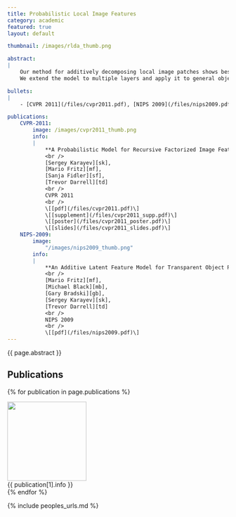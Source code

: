 ```yaml
---
title: Probabilistic Local Image Features
category: academic
featured: true
layout: default

thumbnail: /images/rlda_thumb.png

abstract:
|
    Our method for additively decomposing local image patches shows best performance on a novel transparent object recognition dataset.
    We extend the model to multiple layers and apply it to general object classification.

bullets:
|
    - [CVPR 2011](/files/cvpr2011.pdf), [NIPS 2009](/files/nips2009.pdf).

publications:
    CVPR-2011:
        image: /images/cvpr2011_thumb.png
        info:
        |
            **A Probabilistic Model for Recursive Factorized Image Features**
            <br />
            [Sergey Karayev][sk],
            [Mario Fritz][mf],
            [Sanja Fidler][sf],
            [Trevor Darrell][td]
            <br />
            CVPR 2011
            <br />
            \[[pdf](/files/cvpr2011.pdf)\]
            \[[supplement](/files/cvpr2011_supp.pdf)\]
            \[[poster](/files/cvpr2011_poster.pdf)\]
            \[[slides](/files/cvpr2011_slides.pdf)\]
    NIPS-2009:
        image:
            "/images/nips2009_thumb.png"
        info:
        |
            **An Additive Latent Feature Model for Transparent Object Recognition**
            <br />
            [Mario Fritz][mf],
            [Michael Black][mb],
            [Gary Bradski][gb],
            [Sergey Karayev][sk],
            [Trevor Darrell][td]
            <br />
            NIPS 2009
            <br />
            \[[pdf](/files/nips2009.pdf)\]
---
```


{{ page.abstract }}

## Publications

{% for publication in page.publications %}
<div class="publication">
    <div><img src="{{ publication[1].image }}" width="180px" /></div>
    <div markdown="1">{{ publication[1].info }}</div>
</div>
{% endfor %}

{% include peoples_urls.md %}
